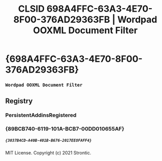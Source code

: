 ﻿---
title: "CLSID 698A4FFC-63A3-4E70-8F00-376AD29363FB | Wordpad OOXML Document Filter"
excerpt: What is COM-Object CLSID 698A4FFC-63A3-4E70-8F00-376AD29363FB?
---

# {698A4FFC-63A3-4E70-8F00-376AD29363FB}

### `Wordpad OOXML Document Filter`

## Registry


### PersistentAddinsRegistered


### {89BCB740-6119-101A-BCB7-00DD010655AF}

##### `{3037B4CD-A40B-401B-B676-2017EE8FAFF4}`

MIT License. Copyright (c) 2021 Strontic.


